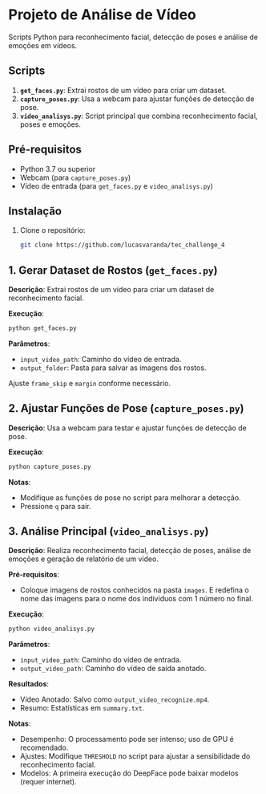 
# Projeto de Análise de Vídeo

Scripts Python para reconhecimento facial, detecção de poses e análise de emoções em vídeos.

## Scripts

1. **`get_faces.py`**: Extrai rostos de um vídeo para criar um dataset.
2. **`capture_poses.py`**: Usa a webcam para ajustar funções de detecção de pose.
3. **`video_analisys.py`**: Script principal que combina reconhecimento facial, poses e emoções.

## Pré-requisitos

- Python 3.7 ou superior
- Webcam (para `capture_poses.py`)
- Vídeo de entrada (para `get_faces.py` e `video_analisys.py`)

## Instalação

1. Clone o repositório:
   ```bash
   git clone https://github.com/lucasvaranda/tec_challenge_4
   ```

## 1. Gerar Dataset de Rostos (`get_faces.py`)

**Descrição**: Extrai rostos de um vídeo para criar um dataset de reconhecimento facial.

**Execução**:
```bash
python get_faces.py
```

**Parâmetros**:
- `input_video_path`: Caminho do vídeo de entrada.
- `output_folder`: Pasta para salvar as imagens dos rostos.

Ajuste `frame_skip` e `margin` conforme necessário.

## 2. Ajustar Funções de Pose (`capture_poses.py`)

**Descrição**: Usa a webcam para testar e ajustar funções de detecção de pose.

**Execução**:
```bash
python capture_poses.py
```

**Notas**:
- Modifique as funções de pose no script para melhorar a detecção.
- Pressione `q` para sair.

## 3. Análise Principal (`video_analisys.py`)

**Descrição**: Realiza reconhecimento facial, detecção de poses, análise de emoções e geração de relatório de um vídeo.

**Pré-requisitos**:
- Coloque imagens de rostos conhecidos na pasta `images`. E redefina o nome das imagens para o nome dos individuos com 1 número no final.

**Execução**:
```bash
python video_analisys.py
```

**Parâmetros**:
- `input_video_path`: Caminho do vídeo de entrada.
- `output_video_path`: Caminho do vídeo de saída anotado.

**Resultados**:
- Vídeo Anotado: Salvo como `output_video_recognize.mp4`.
- Resumo: Estatísticas em `summary.txt`.

**Notas**:
- Desempenho: O processamento pode ser intenso; uso de GPU é recomendado.
- Ajustes: Modifique `THRESHOLD` no script para ajustar a sensibilidade do reconhecimento facial.
- Modelos: A primeira execução do DeepFace pode baixar modelos (requer internet).

